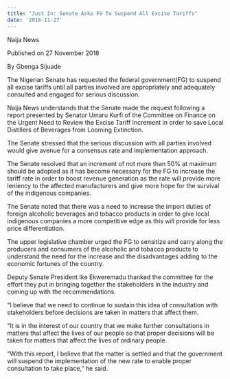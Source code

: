 ```yaml
---
title: "Just In: Senate Asks FG To Suspend All Excise Tariffs"
date: '2018-11-27'
---
```

Naija News

Published on 27 November 2018

By Gbenga Sijuade



The Nigerian Senate has requested the federal government(FG) to suspend all excise tariffs until all parties involved are appropriately and adequately consulted and engaged for serious discussion.

Naija News understands that the Senate made the request following a report presented by Senator Umaru Kurfi of the Committee on Finance on the Urgent Need to Review the Excise Tariff Increment in order to save Local Distillers of Beverages from Looming Extinction.

The Senate stressed that the serious discussion with all parties involved would give avenue for a consensus rate and implementation approach.

The Senate resolved that an increment of not more than 50% at maximum should be adopted as it has become necessary for the FG to increase the tariff rate in order to boost revenue generation as the rate will provide more leniency to the affected manufacturers and give more hope for the survival of the indigenous companies.

The Senate noted that there was a need to increase the import duties of foreign alcoholic beverages and tobacco products in order to give local indigenous companies a more competitive edge as this will provide for less price differentiation.

The upper legislative chamber urged the FG to sensitize and carry along the producers and consumers of the alcoholic and tobacco products to understand the need for the increase and the disadvantages adding to the economic fortunes of the country.

Deputy Senate President Ike Ekweremadu thanked the committee for the effort they put in bringing together the stakeholders in the industry and coming up with the recommendations.

“I believe that we need to continue to sustain this idea of consultation with stakeholders before decisions are taken in matters that affect them.

“It is in the interest of our country that we make further consultations in matters that affect the lives of our people so that proper decisions will be taken for matters that affect the lives of ordinary people.

“With this report, I believe that the matter is settled and that the government will suspend the implementation of the new rate to enable proper consultation to take place,” he said.
